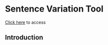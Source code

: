 # Sentence Variation Tool
[Click here](chrispua1.github.io/sentence-variation-tool/) to access

## Introduction
